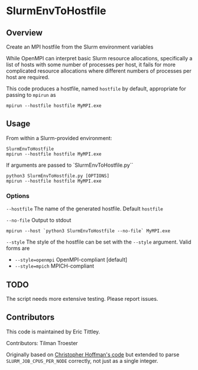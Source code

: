 # SlurmEnvToHostfile

## Overview
Create an MPI hostfile from the Slurm environment variables

While OpenMPI can interpret basic Slurm resource allocations, specifically a list of hosts with some number of processes per host, it fails for more complicated resource allocations where different numbers of processes per host are required.

This code produces a hostfile, named `hostfile` by default, appropriate for passing to `mpirun` as

```
mpirun --hostfile hostfile MyMPI.exe
```

## Usage

From within a Slurm-provided environment:
```
SlurmEnvToHostfile
mpirun --hostfile hostfile MyMPI.exe
```

If arguments are passed to `SlurmEnvToHostfile.py``
```
python3 SlurmEnvToHostfile.py [OPTIONS]
mpirun --hostfile hostfile MyMPI.exe
```

### Options

`--hostfile` The name of the generated hostfile. Default `hostfile`

`--no-file`  Output to stdout
```
mpirun --host `python3 SlurmEnvToHostfile --no-file` MyMPI.exe
```   

`--style` The style of the hostfile can be set with the `--style` argument. Valid forms are
 * `--style=openmpi` OpenMPI-compliant [default]
 * `--style=mpich`   MPICH-compliant

## TODO

The script needs more extensive testing. Please report issues.

## Contributors

This code is maintained by Eric Tittley.

Contributors:
 Tilman Troester

Originally based on [Christopher Hoffman's code](https://github.com/pftool/pftool/blob/master/scripts/pfscripts.py)
but extended to parse `SLURM_JOB_CPUS_PER_NODE` correctly, not just as a single integer.
